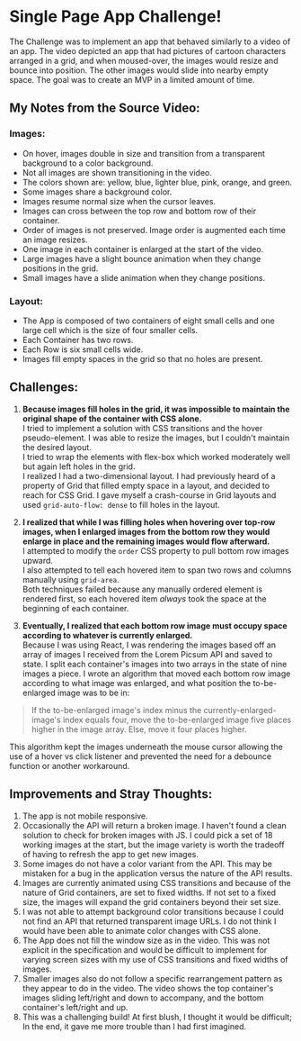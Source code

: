 # Single Page App Challenge!

The Challenge was to implement an app that behaved similarly to a video of an app. The video depicted an app that had pictures of cartoon characters arranged in a grid, and when moused-over, the images would resize and bounce into position. The other images would slide into nearby empty space. The goal was to create an MVP in a limited amount of time.

## My Notes from the Source Video:

### Images: 
* On hover, images double in size and transition from a transparent background to a color background.
* Not all images are shown transitioning in the video.
* The colors shown are: yellow, blue, lighter blue, pink, orange, and green.
* Some images share a background color.
* Images resume normal size when the cursor leaves.
* Images can cross between the top row and bottom row of their container.
* Order of images is not preserved. Image order is augmented each time an image resizes.
* One image in each container is enlarged at the start of the video.
* Large images have a slight bounce animation when they change positions in the grid.
* Small images have a slide animation when they change positions.

### Layout:
* The App is composed of two containers of eight small cells and one large cell which is the size of four smaller cells.
* Each Container has two rows.
* Each Row is six small cells wide.
* Images fill empty spaces in the grid so that no holes are present.

## Challenges:

1. **Because images fill holes in the grid, it was impossible to maintain the original shape of the container with CSS alone.**  
  I tried to implement a solution with CSS transitions and the hover pseudo-element. I was able to resize the images, but I couldn't maintain the desired layout.  
  I tried to wrap the elements with flex-box which worked moderately well but again left holes in the grid.  
  I realized I had a two-dimensional layout. I had previously heard of a property of Grid that filled empty space in a layout, and decided to reach for CSS Grid. I gave myself a crash-course in Grid layouts and used `grid-auto-flow: dense` to fill holes in the layout.  
  
1. **I realized that while I was filling holes when hovering over top-row images, when I enlarged images from the bottom row they would enlarge in place and the remaining images would flow afterward.**  
  I attempted to modify the `order` CSS property to pull bottom row images upward.  
  I also attempted to tell each hovered item to span two rows and columns manually using `grid-area`.  
  Both techniques failed because any manually ordered element is rendered first, so each hovered item _always_ took the space at the beginning of each container.  
  
1. **Eventually, I realized that each bottom row image must occupy space according to whatever is currently enlarged.**  
  Because I was using React, I was rendering the images based off an array of images I received from the Lorem Picsum API and saved to state. I split each container's images into two arrays in the state of nine images a piece.
  I wrote an algorithm that moved each bottom row image according to what image was enlarged, and what position the to-be-enlarged image was to be in:
  >If the to-be-enlarged image's index minus the currently-enlarged-image's index equals four,
  > move the to-be-enlarged image five places higher in the image array. 
  >Else, move it four places higher.  
  
  This algorithm kept the images underneath the mouse cursor allowing the use of a hover vs click listener and prevented the need for a debounce function or another workaround.
  
## Improvements and Stray Thoughts:

1. The app is not mobile responsive.
1. Occasionally the API will return a broken image. I haven't found a clean solution to check for broken images with JS. I could pick a set of 18 working images at the start, but the image variety is worth the tradeoff of having to refresh the app to get new images.
1. Some images do not have a color variant from the API. This may be mistaken for a bug in the application versus the nature of the API results.
1. Images are currently animated using CSS transitions and because of the nature of Grid containers, are set to fixed widths. If not set to a fixed size, the images will expand the grid containers beyond their set size.
1. I was not able to attempt background color transitions because I could not find an API that returned transparent image URLs. I do not think I would have been able to animate color changes with CSS alone.
1. The App does not fill the window size as in the video. This was not explicit in the specification and would be difficult to implement for varying screen sizes with my use of CSS transitions and fixed widths of images.
1. Smaller images also do not follow a specific rearrangement pattern as they appear to do in the video. The video shows the top container's images sliding left/right and down to accompany, and the bottom container's left/right and up.
1. This was a challenging build! At first blush, I thought it would be difficult; In the end, it gave me more trouble than I had first imagined.
